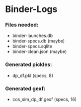 # Binder-Logs

### Files needed:
 - binder-launches.db
 - binder-specs.db (maybe)
 - binder-specs.sqlite
 - binder-clean.json (maybe)
 
 
 ### Generated pickles:
 - dp_df.pkl (specs, 8)

 ### Generated gexf:
 - cos_sim_dp_df.gexf (specs, 16)
